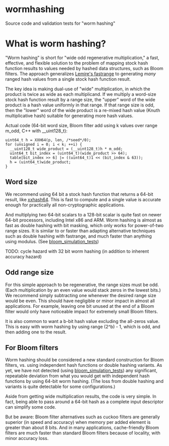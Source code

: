 # wormhashing
Source code and validation tests for "worm hashing"

# What is worm hashing?

"Worm hashing" is short for "wide odd regenerative multiplication," a fast, effective, and flexible solution to the problem of
mapping stock hash function results to values needed by hashed data structures, such as Bloom filters. The approach
generalizes [Lemire's fastrange](https://github.com/lemire/fastrange) to generating *many* ranged hash values from a
single stock hash function result.

The key idea is making dual-use of "wide" multiplication, in which the product is twice as wide as each multiplicand. If we
multiply a word-size stock hash function result by a range size, the "upper" word of the wide product is a hash value
uniformly in that range. If that range size is odd, then the "lower" word of the wide product is a re-mixed hash value (Knuth
multiplicative hash) suitable for generating more hash values.

Actual code (64-bit word size, Bloom filter add using k values over range m_odd, C++ with \__uint128_t):

    uint64_t h = XXH64(p, len, /*seed*/0);
    for (unsigned i = 0; i < k; ++i) {
      __uint128_t wide_product = (__uint128_t)h * m_odd;
      uint64_t bit_index = (uint64_t)(wide_product >> 64);
      table[bit_index >> 6] |= ((uint64_t)1 << (bit_index & 63));
      h = (uint64_t)wide_product;
    }

## Word size
We recommend using 64 bit a stock hash function that returns a 64-bit result, like [xxhash64](https://github.com/Cyan4973/xxHash).
This is fast to compute and a single value is accurate enough for practically all non-cryptographic applications.

And multiplying two 64-bit scalars to a 128-bit scalar is quite fast on newer 64-bit processors, including Intel x86 and ARM.
Worm hashing is almost as fast as double hashing with bit masking, which only works for power-of-two range sizes. It is
similar to or faster than adapting alternative techniques such as double hashing with fastrange, and much faster than anything
using modulus. (See [bloom_simulation_tests](bloom_simulation_tests/))

TODO: cycle hazard with 32 bit worm hashing (in addition to inherent accuracy hazard)

## Odd range size
For this simple approach to be regenerative, the range sizes must be odd. (Each multiplication by an even value would stack
zeros in the lowest bits.) We recommend simply subtracting one whenever the desired range size would be even. This should have
negligible or minor impact in almost all applications. For example, leaving one bit unused at the end of a Bloom filter would
only have noticeable impact for extremely small Bloom filters.

It is also common to want a b-bit hash value excluding the all-zeros value. This is easy with worm hashing by using range
(2^b) - 1, which is odd, and then adding one to the result.

## For Bloom filters
Worm hashing should be considered a new standard construction for Bloom filters, vs. using independent hash functions or
double hashing variants. As yet, we have not detected (using [bloom_simulation_tests](bloom_simulation_tests/)) any
significant, repeatable deviation from what you would get with independent hash functions by using 64-bit worm hashing. (The
loss from double hashing and variants is quite detectable for some configurations.)

Aside from getting wide multiplication results, the code is very simple. In fact, being able to pass around a 64-bit hash as a
complete input descriptor can simplify some code.

But be aware: Bloom filter alternatives such as cuckoo filters are generally superior (in speed and accuracy) when memory per
added element is greater than about 8 bits. And in many applications, cache-friendly Bloom filters are much faster than
standard Bloom filters because of locality, with minor accuracy loss.
